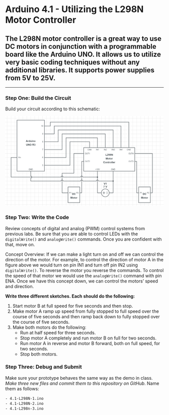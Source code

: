 # Arduino 4.1 - Utilizing the L298N Motor Controller
## The L298N motor controller is a great way to use DC motors in conjunction with a programmable board like the Arduino UNO.  It allows us to utilize very basic coding techniques without any additional libraries.  It supports power supplies from 5V to 25V. 
---

### Step One: Build the Circuit

Build your circuit according to this schematic:

![](https://github.com/WHS-Robotics-Classes/4-1_Utilizing_the_L298N_Motor_Controller/blob/main/4.1-L298N_Wiring.PNG?raw=true)

### Step Two: Write the Code

Review concepts of digital and analog (PWM) control systems from previous labs.  Be sure that you are able to control LEDs with the `digitalWrite()` and `analogWrite()` commands.  Once you are confident with that, move on.

Concept Overview:  If we can make a light turn on and off we can control the direction of the motor.  For example, to control the direction of motor A in the figure above we would turn on pin IN1 and turn off pin IN2 using `digitalWrite()`.  To reverse the motor you reverse the commands.  To control the speed of that motor we would use the `analogWrite()` command with pin ENA.  Once we have this concept down, we can control the motors’ speed and direction.

**Write three different sketches.  Each should do the following:**
1. Start motor B at full speed for five seconds and then stop.
2. Make motor A ramp up speed from fully stopped to full speed over the course of five seconds and then ramp back down to fully stopped over the course of five seconds.
3. Make both motors do the following: 
    - Run at half speed for three seconds.
    - Stop motor A completely and run motor B on full for two seconds.
    - Run motor A in reverse and motor B forward, both on full speed, for two seconds.
    - Stop both motors.

### Step Three: Debug and Submit

Make sure your prototype behaves the same way as the demo in class. *Make three new files and commit them to this repository on GitHub*. Name them as follows:

    - 4.1-L298N-1.ino
    - 4.1-L298N-2.ino
    - 4.1-L298n-3.ino
